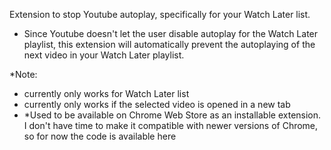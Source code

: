 Extension to stop Youtube autoplay, specifically for your Watch Later list.

- Since Youtube doesn't let the user disable autoplay for the Watch Later playlist, this extension will automatically prevent the autoplaying of the next video in your Watch Later playlist.

*Note: 
- currently only works for Watch Later list
- currently only works if the selected video is opened in a new tab
- *Used to be available on Chrome Web Store as an installable extension. I don't have time to make it compatible with newer versions of Chrome, so for now the code is available here
